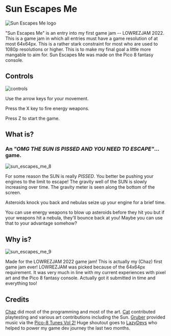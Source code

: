 # Sun Escapes Me

![Sun Escapes Me logo](https://user-images.githubusercontent.com/14047518/186278385-d4ff2d10-3365-49da-a6dd-4d3581d7603c.png)


"Sun Escapes Me" is an entry into my first game jam -- LOWREZJAM 2022. This is a game jam in which all entries must have a game resolution of at most 64x64px. This is a rather stark constraint for most who are used to 1080p resolutions or higher. This is to make my final goal a little more mangable to aim for. Sun Escapes Me was made on the Pico 8 fantasy console.

## Controls

![controls](https://user-images.githubusercontent.com/14047518/185776795-b6bceb61-0d05-4b38-984a-ac2047e831b1.png)

Use the arrow keys for your movement. 

Press the X key to fire energy weapons.

Press Z to start the game.

## What is?

### An *"OMG THE SUN IS PISSED AND YOU NEED TO ESCAPE"*... game. 

![sun_escapes_me_8](https://user-images.githubusercontent.com/14047518/185776806-72b8d84a-f9c2-4844-bed6-1d8eeefecdc1.gif)

For some reason the SUN is really *PISSED*. You better be pushing your engines to the limit to escape! The gravity well of the SUN is slowly increasing over time. The gravity meter is seen along the bottom of the screen.

Asteroids knock you back and nebulas seize up your engine for a brief time.

You can use energy weapons to blow up asteroids before they hit you but if your weapons hit a nebula, they'll bounce back at you! Maybe you can use that to your advantage somehow?

## Why is?

![sun_escapes_me_9](https://user-images.githubusercontent.com/14047518/185776815-5f5d63fb-4c82-4b9b-b5c9-3f2d4a09c960.gif)

Made for the LOWREZJAM 2022 game jam! This is actually my (Chaz) first game jam ever! LOWREZJAM was picked because of the 64x64px requirement. It was very much in line with my current experiences with pixel art and the Pico 8 fantasy console. Actually got it submitted in time and everything too!

## Credits

[Chaz](https://twitter.com/thechaz) did most of the programming and most of the art. [Cat](https://twitter.com/LNJCat) contributed playtesting and various art contributions including the Sun. [Gruber](https://twitter.com/gruber_music) provided music via the [Pico-8 Tunes Vol 2!](https://www.lexaloffle.com/bbs/?tid=33675) Huge shoutout goes to [LazyDevs](https://twitter.com/LazyDevsAcademy) who helped to power my game dev journey the last two months. 
